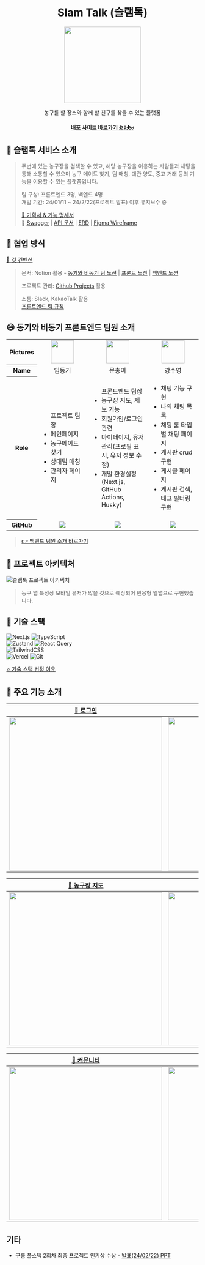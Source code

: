 <h1 align="middle">Slam Talk (슬램톡)</h1>

<p align="middle">
<img src="https://github.com/SlamTalk/slam-talk-frontend/assets/103404125/a6bd1eca-7d78-402c-99a1-66005ecc1727" width="200"/>
</p>

<p align="middle">농구를 할 장소와 함께 할 친구를 찾을 수 있는 플랫폼</p>

<p align="middle"><a href="https://www.slam-talk.site"><b>배포 사이트 바로가기 ⛹️‍♀️⛹️‍♂️
</b></a></p>

## 🏀 슬램톡 서비스 소개

> 주변에 있는 농구장을 검색할 수 있고, 해당 농구장을 이용하는 사람들과 채팅을 통해 소통할 수 있으며 농구 메이트 찾기, 팀 매칭, 대관 양도, 중고 거래 등의 기능을 이용할 수 있는 플랫폼입니다. <br>
>
> 팀 구성: 프론트엔드 3명, 백엔드 4명<br>
> 개발 기간: 24/01/11 ~ 24/2/22(프로젝트 발표) 이후 유지보수 중<br>
>
> [🌟 기획서 & 기능 명세서](https://www.notion.so/ec211098ba794bff83e6a41a74a3d58c) <br>
> 📄 [Swagger](http://43.200.131.233:8080/swagger-ui/index.html) | [API 문서](https://www.notion.so/7460cade2e63406481e110249fc6f991?p=f3bf16cf100e45f69a3e0bb075a342b0&pm=s) | [ERD](https://www.erdcloud.com/d/GyK7pkbTanPFqno4F) | [Figma Wireframe](https://www.figma.com/file/ZD66J8VJY2Novju78Z3F1q/Slam-Talk-Wireframe?type=design&node-id=0%3A1&mode=design&t=eljuNXwNhPyvrol6-1)

## 🤝 협업 방식

[🌟 깃 컨벤션](https://www.notion.so/300caffe87af4fb09eaea24d3cfc31c7) <br>

> 문서: Notion 활용 - [동기와 비동기 팀 노션](https://www.notion.so/7460cade2e63406481e110249fc6f991) | [프론트 노션](https://www.notion.so/7460cade2e63406481e110249fc6f991?p=a0f8672e41df49ce86c681506b707aeb&pm=s) | [백엔드 노션]() <br>
>
> 프로젝트 관리: [Github Projects](https://github.com/orgs/SlamTalk/projects/1) 활용
>
> 소통: Slack, KakaoTalk 활용 <br> [프론트엔드 팀 규칙](https://www.notion.so/d2944bc3c6064dd58a8a0d59a2a5ba7a)

## 😄 동기와 비동기 프론트엔드 팀원 소개

<table width="500" align="center">
<tbody>
<tr>
<th>Pictures</th>
<td width="100" align="center">
<a href="https://github.com/Jiiker">
<img src="https://avatars.githubusercontent.com/u/100774811?v=4" width="60" height="60">
</a>
</td>
<td width="100" align="center">
<a href="https://github.com/hi-rachel">
<img src="https://avatars.githubusercontent.com/u/103404125?v=4" width="60" height="60">
</a>
</td>
<td width="100" align="center">
<a href="https://github.com/SwimmingRiver">
<img src="https://avatars.githubusercontent.com/u/92986844?v=4" width="60" height="60">
</a>
</td>
</tr>
<tr>
<th>Name</th>
<td width="100" align="center">임동기</td>
<td width="100" align="center">문총미</td>
<td width="100" align="center">강수영</td>

</tr>
<tr>
<th>Role</th>
<td width="300" align="left">
<div align='center'></div>
<ul>
프로젝트 팀장
<li>메인페이지</li>
<li>농구메이트 찾기</li>
<li>상대팀 매칭</li>
<li>관리자 페이지</li>
</ul>

</td>
<td width="300" align="left">
<ul>
프론트엔드 팀장
<li>농구장 지도, 제보 기능</li>
<li>회원가입/로그인 관련</li>
<li>마이페이지, 유저 관리(프로필 표시, 유저 정보 수정)</li>
<li>개발 환경설정(Next.js, GitHub Actions, Husky)</li>
</ul>
</td>

<td width="300" align="left">
<ul>
<li>채팅 기능 구현</li>
<li>나의 채팅 목록</li>
<li>채팅 룸 타입별 채팅 페이지</li>
<li>게시판 crud 구현</li>
<li>게시글 페이지</li>
<li>게시판 검색, 태그 필터링 구현</li>
</ul>
</td>
</tr>
<tr>
<th>GitHub</th>
<td width="100" align="center">

<a href="https://github.com/Jiiker">
<img src="http://img.shields.io/badge/Jiiker-green?style=social&logo=github"/>
</a>
</td>
<td width="100" align="center">
<a href="https://github.com/hi-rachel">
<img src="http://img.shields.io/badge/hi-rachel-green?style=social&logo=github"/>
</a>
</td>
<td width="100" align="center">
<a href="https://github.com/SwimmingRive">
<img src="http://img.shields.io/badge/SwimmingRive-green?style=social&logo=github"/>
</a>
</td>
</tr>
</tbody>
</table>

> [👉 백엔드 팀원 소개 바로가기](https://github.com/SlamTalk/slam-talk-backend)

## 📌 프로젝트 아키텍처 <br>

<img alt="슬램톡 프로젝트 아키텍처" src="https://github.com/SlamTalk/slam-talk-frontend/assets/103404125/f74b5631-bc78-4037-ba00-ebaf2dda3af4"/>

> 농구 앱 특성상 모바일 유저가 많을 것으로 예상되어 반응형 웹앱으로 구현했습니다.

## 📌 기술 스택

![Next.js](https://img.shields.io/badge/next.js-000000?style=for-the-badge&logo=nextdotjs&logoColor=white)
![TypeScript](https://img.shields.io/badge/-TypeScript-007ACC?style=for-the-badge&logo=typescript&logoColor=white) <br>
![Zustand](https://img.shields.io/badge/-Zustand-222222?style=for-the-badge&logoColor=white)
![React Query](https://img.shields.io/badge/-React%20Query-FF4154?style=for-the-badge&logo=react%20query&logoColor=white) <br>
![TailwindCSS](https://img.shields.io/badge/tailwindcss-0F172A?style=for-the-badge&logo=tailwindcss) <br>
![Vercel](https://img.shields.io/badge/Vercel-000000?style=for-the-badge&logo=vercel&logoColor=white)
![Git](https://img.shields.io/badge/-Git-F05032?style=for-the-badge&logo=git&logoColor=ffffff)

[⭐️ 기술 스택 선정 이유](https://www.notion.so/ab7a4fcc0b0f4682ad274bfa98a9a7b5)

## 📌 주요 기능 소개

| [🔗 로그인](https://github.com/SlamTalk/slam-talk-frontend/wiki/%EC%A3%BC%EC%9A%94-%EA%B8%B0%EB%8A%A5-%EC%86%8C%EA%B0%9C#-%EB%A1%9C%EA%B7%B8%EC%9D%B8) | [🔗 회원가입](https://github.com/SlamTalk/slam-talk-frontend/wiki/%EC%A3%BC%EC%9A%94-%EA%B8%B0%EB%8A%A5-%EC%86%8C%EA%B0%9C#-%ED%9A%8C%EC%9B%90%EA%B0%80%EC%9E%85) | [🔗 유저 관리](https://github.com/SlamTalk/slam-talk-frontend/wiki/%EC%A3%BC%EC%9A%94-%EA%B8%B0%EB%8A%A5-%EC%86%8C%EA%B0%9C#-%EC%9C%A0%EC%A0%80-%EA%B4%80%EB%A6%AC) | [🔗 메인 페이지](https://github.com/SlamTalk/slam-talk-frontend/wiki/%EC%A3%BC%EC%9A%94-%EA%B8%B0%EB%8A%A5-%EC%86%8C%EA%B0%9C#-%EB%A9%94%EC%9D%B8%ED%8E%98%EC%9D%B4%EC%A7%80) |
| :----------------------------------------------------------------------------------------------------------------------------------------------------: | :---------------------------------------------------------------------------------------------------------------------------------------------------------------: | :-----------------------------------------------------------------------------------------------------------------------------------------------------------------: | :---------------------------------------------------------------------------------------------------------------------------------------------------------------------------: |
|              <img width='400' src='https://github.com/SlamTalk/slam-talk-frontend/assets/103404125/748a11ec-be82-460a-a725-bfb8e5e6f8f7'>              |                   <img width='400' src='https://github.com/SlamTalk/slam-talk-frontend/assets/103404125/eb10d1b3-0b93-491a-8aea-116426c93050'>                    |                    <img width='400' src='https://github.com/SlamTalk/slam-talk-frontend/assets/103404125/8a4be327-0769-43ae-a792-8f5e095d00dd'>                     |                         <img width='400' src='https://github.com/SlamTalk/slam-talk-frontend/assets/103404125/821723ca-e7c9-4cdb-9979-9feb0c44f385'>                          |

| [🔗 농구장 지도](https://github.com/SlamTalk/slam-talk-frontend/wiki/%EC%A3%BC%EC%9A%94-%EA%B8%B0%EB%8A%A5-%EC%86%8C%EA%B0%9C#-%EB%86%8D%EA%B5%AC%EC%9E%A5-%EC%A7%80%EB%8F%84) | [🔗 농구장 제보](https://github.com/SlamTalk/slam-talk-frontend/wiki/%EC%A3%BC%EC%9A%94-%EA%B8%B0%EB%8A%A5-%EC%86%8C%EA%B0%9C#-%EB%86%8D%EA%B5%AC%EC%9E%A5-%EC%A0%9C%EB%B3%B4%ED%95%98%EA%B8%B0) | [🔗 상대 팀 찾기](https://github.com/SlamTalk/slam-talk-frontend/wiki/%EC%A3%BC%EC%9A%94-%EA%B8%B0%EB%8A%A5-%EC%86%8C%EA%B0%9C#-%EB%86%8D%EA%B5%AC%EC%9E%A5-%EC%A0%9C%EB%B3%B4%ED%95%98%EA%B8%B0) | [🔗 농구 메이트 찾기](https://github.com/SlamTalk/slam-talk-frontend/wiki/%EC%A3%BC%EC%9A%94-%EA%B8%B0%EB%8A%A5-%EC%86%8C%EA%B0%9C#-%EB%86%8D%EA%B5%AC-%EB%A9%94%EC%9D%B4%ED%8A%B8-%EC%B0%BE%EA%B8%B0) |
| :----------------------------------------------------------------------------------------------------------------------------------------------------------------------------: | :----------------------------------------------------------------------------------------------------------------------------------------------------------------------------------------------: | :-----------------------------------------------------------------------------------------------------------------------------------------------------------------------------------------------: | :----------------------------------------------------------------------------------------------------------------------------------------------------------------------------------------------------: |
|                          <img width='400' src='https://github.com/SlamTalk/slam-talk-frontend/assets/103404125/9835bc39-72b6-4f00-bbd1-815f85900d4f'>                          |                                   <img width='400' src='https://github.com/SlamTalk/slam-talk-frontend/assets/103404125/e129bec4-576f-408b-bee4-cbacea7b48d0'>                                   |                                   <img width='400' src='https://github.com/SlamTalk/slam-talk-frontend/assets/103404125/8a4be327-0769-43ae-a792-8f5e095d00dd'>                                    |                                      <img width='400' src='https://github.com/SlamTalk/slam-talk-frontend/assets/103404125/821723ca-e7c9-4cdb-9979-9feb0c44f385'>                                      |

| [🔗 커뮤니티](https://github.com/SlamTalk/slam-talk-frontend/wiki/%EC%A3%BC%EC%9A%94-%EA%B8%B0%EB%8A%A5-%EC%86%8C%EA%B0%9C#-%EC%BB%A4%EB%AE%A4%EB%8B%88%ED%8B%B0) | [🔗 1:1 채팅](https://github.com/SlamTalk/slam-talk-frontend/wiki/%EC%A3%BC%EC%9A%94-%EA%B8%B0%EB%8A%A5-%EC%86%8C%EA%B0%9C#-11-%EC%B1%84%ED%8C%85) | [🔗 농구장 시설 채팅](https://github.com/SlamTalk/slam-talk-frontend/wiki/%EC%A3%BC%EC%9A%94-%EA%B8%B0%EB%8A%A5-%EC%86%8C%EA%B0%9C#-%EB%86%8D%EA%B5%AC%EC%9E%A5-%EC%8B%9C%EC%84%A4-%EC%B1%84%ED%8C%85) | [🔗 관리자 페이지](https://github.com/SlamTalk/slam-talk-frontend/wiki/%EC%A3%BC%EC%9A%94-%EA%B8%B0%EB%8A%A5-%EC%86%8C%EA%B0%9C#-%EA%B4%80%EB%A6%AC%EC%9E%90-%ED%8E%98%EC%9D%B4%EC%A7%80) |
| :---------------------------------------------------------------------------------------------------------------------------------------------------------------: | :------------------------------------------------------------------------------------------------------------------------------------------------: | :----------------------------------------------------------------------------------------------------------------------------------------------------------------------------------------------------: | :---------------------------------------------------------------------------------------------------------------------------------------------------------------------------------------: |
|                   <img width='400' src='https://github.com/SlamTalk/slam-talk-frontend/assets/103404125/821723ca-e7c9-4cdb-9979-9feb0c44f385'>                    |            <img width='400' src='https://github.com/SlamTalk/slam-talk-frontend/assets/103404125/821723ca-e7c9-4cdb-9979-9feb0c44f385'>            |                                      <img width='400' src='https://github.com/SlamTalk/slam-talk-frontend/assets/103404125/8a4be327-0769-43ae-a792-8f5e095d00dd'>                                      |                               <img width='400' src='https://github.com/SlamTalk/slam-talk-frontend/assets/103404125/821723ca-e7c9-4cdb-9979-9feb0c44f385'>                                |

## 기타

- 구름 풀스택 2회차 최종 프로젝트 인기상 수상 - [발표(24/02/22) PPT](https://github.com/SlamTalk/slam-talk-frontend/files/14399752/slam_talk.pdf)

